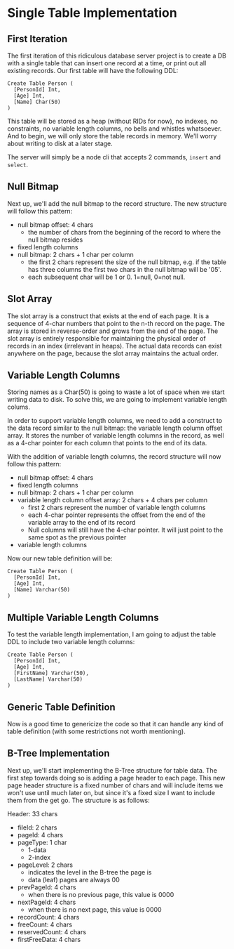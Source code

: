# Single Table Implementation

## First Iteration

The first iteration of this ridiculous database server project is to create a DB with a single table that can insert one record at a time, or print out all existing records. Our first table will have the following DDL:

```
Create Table Person (
  [PersonId] Int,
  [Age] Int,
  [Name] Char(50)
)
```

This table will be stored as a heap (without RIDs for now), no indexes, no constraints, no variable length columns, no bells and whistles whatsoever. And to begin, we will only store the table records in memory. We'll worry about writing to disk at a later stage.

The server will simply be a node cli that accepts 2 commands, `insert` and `select`.

## Null Bitmap

Next up, we'll add the null bitmap to the record structure. The new structure will follow this pattern:

- null bitmap offset: 4 chars
  - the number of chars from the beginning of the record to where the null bitmap resides
- fixed length columns
- null bitmap: 2 chars + 1 char per column
  - the first 2 chars represent the size of the null bitmap, e.g. if the table has three columns the first two chars in the null bitmap will be '05'.
  - each subsequent char will be 1 or 0. 1=null, 0=not null.

## Slot Array

The slot array is a construct that exists at the end of each page. It is a sequence of 4-char numbers that point to the n-th record on the page. The array is stored in reverse-order and grows from the end of the page. The slot array is entirely responsible for maintaining the physical order of records in an index (irrelevant in heaps). The actual data records can exist anywhere on the page, because the slot array maintains the actual order.

## Variable Length Columns

Storing names as a Char(50) is going to waste a lot of space when we start writing data to disk. To solve this, we are going to implement variable length colums. 

In order to support variable length columns, we need to add a construct to the data record similar to the null bitmap: the variable length column offset array. It stores the number of variable length columns in the record, as well as a 4-char pointer for each column that points to the end of its data.

With the addition of variable length columns, the record structure will now follow this pattern:

- null bitmap offset: 4 chars
- fixed length columns
- null bitmap: 2 chars + 1 char per column
- variable length column offset array: 2 chars + 4 chars per column
  - first 2 chars represent the number of variable length columns
  - each 4-char pointer represents the offset from the end of the variable array to the end of its record
  - Null columns will still have the 4-char pointer. It will just point to the same spot as the previous pointer
- variable length columns

Now our new table definition will be:

```
Create Table Person (
  [PersonId] Int,
  [Age] Int,
  [Name] Varchar(50)
)
```

## Multiple Variable Length Columns

To test the variable length implementation, I am going to adjust the table DDL to include two variable length columns:

```
Create Table Person (
  [PersonId] Int,
  [Age] Int,
  [FirstName] Varchar(50),
  [LastName] Varchar(50)
)
```

## Generic Table Definition

Now is a good time to genericize the code so that it can handle any kind of table definition (with some restrictions not worth mentioning).

## B-Tree Implementation

Next up, we'll start implementing the B-Tree structure for table data. The first step towards doing so is adding a page header to each page. This new page header structure is a fixed number of chars and will include items we won't use until much later on, but since it's a fixed size I want to include them from the get go. The structure is as follows:

Header: 33 chars
  - fileId: 2 chars
  - pageId: 4 chars
  - pageType: 1 char
    - 1-data
    - 2-index
  - pageLevel: 2 chars
    - indicates the level in the B-tree the page is
    - data (leaf) pages are always 00
  - prevPageId: 4 chars
    - when there is no previous page, this value is 0000
  - nextPageId: 4 chars
    - when there is no next page, this value is 0000
  - recordCount: 4 chars
  - freeCount: 4 chars
  - reservedCount: 4 chars
  - firstFreeData: 4 chars

